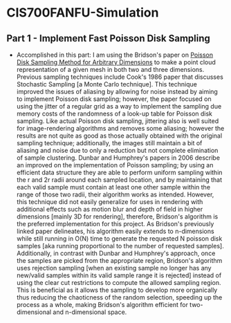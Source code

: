 # CIS700FANFU-Simulation

## Part 1 - Implement Fast Poisson Disk Sampling
- Accomplished in this part: I am using the Bridson's paper on [Poisson Disk Sampling Method for Arbitrary Dimensions](./Part1Info/PoissonDiskPaper.pdf) to make a point cloud representation of a given mesh in both two and three dimensions. Previous sampling techniques include Cook's 1986 paper that discusses Stochastic Sampling [a Monte Carlo technique]. This technique improved the issues of aliasing by allowing for noise instead by aiming to implement Poisson disk sampling; however, the paper focused on using the jitter of a regular grid as a way to implement the sampling due memory costs of the randomness of a look-up table for Poisson disk sampling. Like actual Poisson disk sampling, jittering also is well suited for image-rendering algorithms and removes some aliasing; however the results are not quite as good as those actually obtained with the original sampling technique; additionally, the images still maintain a bit of aliasing and noise due to only a reduction but not complete elimination of sample clustering. Dunbar and Humphrey's papers in 2006 describe an improved on the implementation of Poisson sampling; by using an efficient data structure they are able to perform uniform sampling within the r and 2r radii around each sampled location, and by maintaining that each valid sample must contain at least one other sample within the range of those two radii, their algorithm works as intended. However, this technique did not easily generalize for uses in rendering with additional effects such as motion blur and depth of field in higher dimensions [mainly 3D for rendering], therefore, Bridson's algorithm is the preferred implementation for this project. As Bridson's previously linked paper delineates, his algorithm easily extends to n-dimensions while still running in O(N) time to generate the requested N poisson disk samples [aka running proportional to the number of requested samples]. Additionally, in contrast with Dunbar and Humphrey's approach, once the samples are picked from the appropriate region, Bridson's algorithm uses rejection sampling [when an existing sample no longer has any new/valid samples within its valid sample range it is rejected] instead of using the clear cut restrictions to compute the allowed sampling region. This is beneficial as it allows the sampling to develop more organically thus reducing the chaoticness of the random selection, speeding up the process as a whole, making Bridson's algorithm efficient for two-dimensional and n-dimensional space. 

